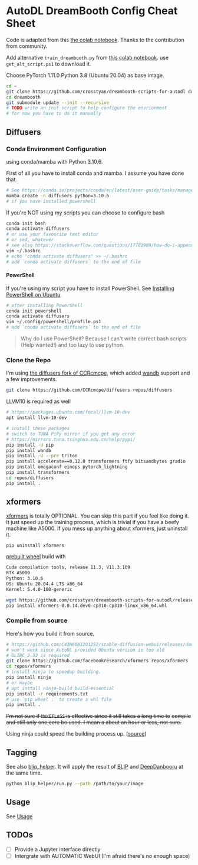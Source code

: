 # AutoDL DreamBooth Config Cheat Sheet

Code is adapted from this [the colab notebook](https://colab.research.google.com/drive/1C1vVZ59S4kWfL7jIsczyLpmxbD4cOA-k). Thanks to the contribution from community.

Add alternative `train_dreambooth.py` from [this colab notebook](https://colab.research.google.com/drive/17yM4mlPVOFdJE_81oWBz5mXH9cxvhmz8#scrollTo=aLWXPZqjsZVV). use `get_alt_script.ps1` to download it.

Choose PyTorch 1.11.0 Python 3.8 (Ubuntu 20.04) as base image.

```bash
cd ~
git clone https://github.com/crosstyan/dreambooth-scripts-for-autodl dreambooth
cd dreambooth
git submodule update --init --recursive
# TODO write an init script to help configure the envrionment
# for now you have to do it manually
```

## Diffusers

### Conda Environment Configuration

using conda/mamba with Python 3.10.6. 

First of all you have to install conda and mamba. I assume you have done that.

```bash
# See https://conda.io/projects/conda/en/latest/user-guide/tasks/manage-python.html
mamba create -n diffusers python=3.10.6
# if you have installed powershell
```

If you're NOT using my scripts you can choose to configure bash

```bash
conda init bash
conda activate diffusers
# or use your favourite text editor
# or sed, whatever
# see also https://stackoverflow.com/questions/17701989/how-do-i-append-text-to-a-file
vim ~/.bashrc
# echo "conda activate diffusers" >> ~/.bashrc
# add `conda activate diffusers` to the end of file
```

#### PowerShell

If you're using my script you have to install PowerShell.
See [Installing PowerShell on Ubuntu](https://learn.microsoft.com/en-us/powershell/scripting/install/install-ubuntu?view=powershell-7.2).

```bash
# after installing PowerShell
conda init powershell
conda activate diffusers
vim ~/.config/powershell/profile.ps1
# add `conda activate diffusers` to the end of file
```

> Why do I use PowerShell? Because I can't write correct bash scripts (Help wanted!) and too lazy to use python.

### Clone the Repo

I'm using [the diffusers fork of CCRcmcpe](https://github.com/CCRcmcpe/diffusers), which added [wandb](https://wandb.ai/site) support and a few improvements.

```bash
git clone https://github.com/CCRcmcpe/diffusers repos/diffusers
```

LLVM10 is required as well

```bash
# https://packages.ubuntu.com/focal/llvm-10-dev
apt install llvm-10-dev
```

```bash
# install these packages
# switch to TUNA PiPy mirror if you get any error
# https://mirrors.tuna.tsinghua.edu.cn/help/pypi/
pip install -U pip
pip install wandb
pip install -U --pre triton
pip install accelerate==0.12.0 transformers ftfy bitsandbytes gradio
pip install omegaconf einops pytorch_lightning
pip install transformers
cd repos/diffusers
pip install .
```

## xformers

[xformers](https://github.com/facebookresearch/xformers) is totally OPTIONAL. You can skip this part if you feel like doing it. It just speed up the training process, which is trivial if you have a beefy machine like A5000. If you mess up anything about xformers, just uninstall it.

```
pip uninstall xformers
```

[prebuilt wheel](https://github.com/crosstyan/dreambooth-scripts-for-autodl/releases/tag/v0.0.14) build with

```txt
Cuda compilation tools, release 11.3, V11.3.109
RTX A5000
Python: 3.10.6
OS: Ubuntu 20.04.4 LTS x86_64 
Kernel: 5.4.0-100-generic 
```

```bash
wget https://github.com/crosstyan/dreambooth-scripts-for-autodl/releases/download/v0.0.14/xformers-0.0.14.dev0-cp310-cp310-linux_x86_64.whl
pip install xformers-0.0.14.dev0-cp310-cp310-linux_x86_64.whl
```

### Compile from source

Here's how you build it from source.

```bash
# https://github.com/C43H66N12O12S2/stable-diffusion-webui/releases/download/linux/xformers-0.0.14.dev0-cp310-cp310-linux_x86_64.whl
# won't work since AutoDL provided Ubuntu version is too old
# GLIBC_2.32 is required
git clone https://github.com/facebookresearch/xformers repos/xformers
cd repos/xformers
# install ninja to speedup building.
pip install ninja
# or maybe
# apt install ninja-build build-essential
pip install -r requirements.txt
# use `pip wheel .` to create a whl file
pip install .
```

~~I'm not sure if `MAKEFLAGS` is effective since it still takes a long time to~~
~~compile and still only one core be used. I mean a about an hour or less, not sure.~~

Using ninja could speed the building process up. ([source](https://github.com/facebookresearch/xformers/issues/481))

## Tagging

See also [blip_helper](https://github.com/crosstyan/blip_helper). It will apply the result of [BLIP](https://github.com/salesforce/BLIP) and [DeepDanbooru](https://github.com/KichangKim/DeepDanbooru) at the same time.

```bash
python blip_helper/run.py --path /path/to/your/image
```

## Usage

See [Usage](Usage.md)

## TODOs

- [ ] Provide a Jupyter interface directly
- [ ] Intergrate with AUTOMATIC WebUI (I'm afraid there's no enough space)
